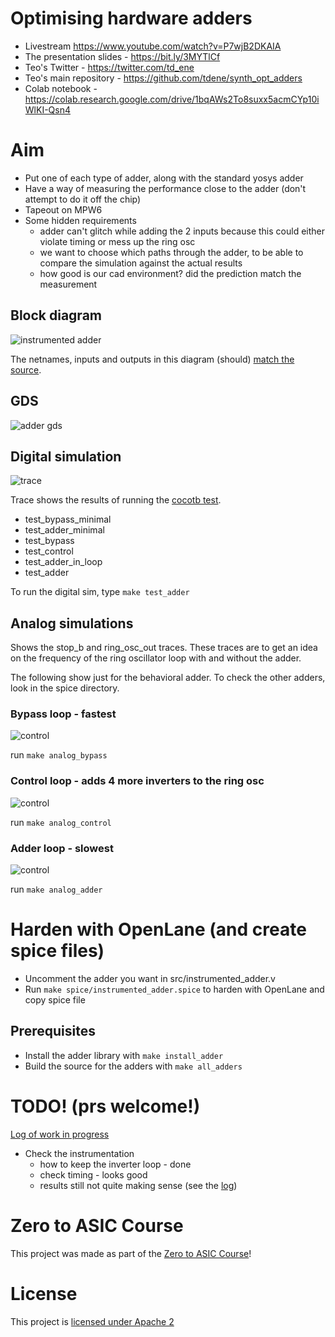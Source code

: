 # Optimising hardware adders

* Livestream https://www.youtube.com/watch?v=P7wjB2DKAIA
* The presentation slides - https://bit.ly/3MYTlCf
* Teo's Twitter - https://twitter.com/td_ene
* Teo's main repository - https://github.com/tdene/synth_opt_adders
* Colab notebook - https://colab.research.google.com/drive/1bqAWs2To8suxx5acmCYp10iWlKI-Qsn4

# Aim

* Put one of each type of adder, along with the standard yosys adder
* Have a way of measuring the performance close to the adder (don't attempt to do it off the chip)
* Tapeout on MPW6
* Some hidden requirements
    * adder can't glitch while adding the 2 inputs because this could either violate timing or mess up the ring osc
    * we want to choose which paths through the adder, to be able to compare the simulation against the actual results
    * how good is our cad environment? did the prediction match the measurement

## Block diagram

![instrumented adder](docs/instrumented_adder.svg)

The netnames, inputs and outputs in this diagram (should) [match the source](src/instrumented_adder.v).

## GDS 

![adder gds](docs/gds.png)

## Digital simulation

![trace](docs/trace.png)

Trace shows the results of running the [cocotb test](test/test_adder.py).

* test_bypass_minimal
* test_adder_minimal
* test_bypass
* test_control
* test_adder_in_loop
* test_adder

To run the digital sim, type `make test_adder`

## Analog simulations

Shows the stop_b and ring_osc_out traces. These traces are to get an idea on the frequency of the ring oscillator loop with and without the adder.

The following show just for the behavioral adder. To check the other adders, look in the spice directory.

### Bypass loop - fastest

![control](docs/spice_pics/bypass.png)

run `make analog_bypass`

### Control loop - adds 4 more inverters to the ring osc

![control](docs/spice_pics/control.png)

run `make analog_control`

### Adder loop - slowest

![control](docs/spice_pics/adder.png)

run `make analog_adder`

# Harden with OpenLane (and create spice files)

* Uncomment the adder you want in src/instrumented_adder.v
* Run `make spice/instrumented_adder.spice` to harden with OpenLane and copy spice file

## Prerequisites

* Install the adder library with `make install_adder`
* Build the source for the adders with `make all_adders`

# TODO! (prs welcome!)

[Log of work in progress](docs/log.md)

* Check the instrumentation
    * how to keep the inverter loop - done
    * check timing - looks good
    * results still not quite making sense (see the [log](docs/log.md))

# Zero to ASIC Course

This project was made as part of the [Zero to ASIC Course](https://zerotoasiccourse.com)!

# License

This project is [licensed under Apache 2](LICENSE)
